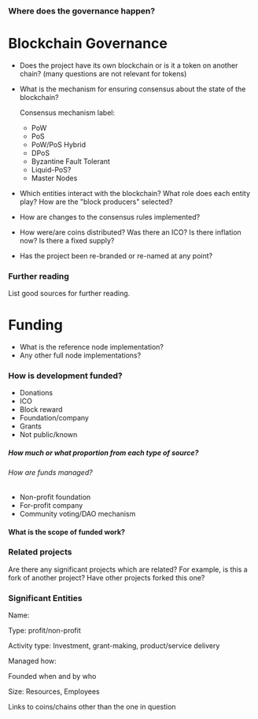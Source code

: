 ### Where does the governance happen?

# Blockchain Governance

- Does the project have its own blockchain or is it a token on another chain? (many questions are not relevant for tokens)

- What is the mechanism for ensuring consensus about the state of the blockchain?

  Consensus mechanism label:

  - PoW
  - PoS
  - PoW/PoS Hybrid
  - DPoS
  - Byzantine Fault Tolerant
  - Liquid-PoS?
  - Master Nodes

- Which entities interact with the blockchain? What role does each entity play? How are the "block producers" selected?

- How are changes to the consensus rules implemented?

- How were/are coins distributed? Was there an ICO? Is there inflation now? Is there a fixed supply?

- Has the project been re-branded or re-named at any point?

### Further reading 

List good sources for further reading.

# Funding

- What is the reference node implementation?
- Any other full node implementations?

### How is development funded?

- Donations
- ICO
- Block reward
- Foundation/company
- Grants
- Not public/known

##### How much or what proportion from each type of source?



###### How are funds managed?

- Non-profit foundation
- For-profit company
- Community voting/DAO mechanism



#### What is the scope of funded work?





### Related projects

Are there any significant projects which are related? For example, is this a fork of another project? Have other projects forked this one? 





### Significant Entities



Name:

Type: profit/non-profit

Activity type: Investment, grant-making, product/service delivery

Managed how:

Founded when and by who

Size: Resources, Employees

Links to coins/chains other than the one in question

